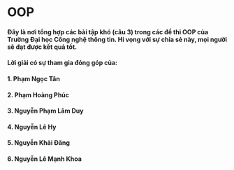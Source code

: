 # OOP

#### Đây là nơi tổng hợp các bài tập khó (câu 3) trong các đề thi OOP của Trường Đại học Công nghệ thông tin. Hi vọng với sự chia sẻ này, mọi người sẽ đạt được kết quả tốt.

#### Lời giải có sự tham gia đóng góp của:

#### 1. Phạm Ngọc Tân
#### 2. Phạm Hoàng Phúc
#### 3. Nguyễn Phạm Lâm Duy
#### 4. Nguyễn Lê Hy
#### 5. Nguyễn Khải Đăng
#### 6. Nguyễn Lê Mạnh Khoa

